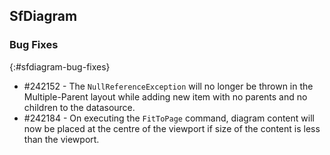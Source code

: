 ## SfDiagram

### Bug Fixes
{:#sfdiagram-bug-fixes}

* \#242152 - The `NullReferenceException` will no longer be thrown in the Multiple-Parent layout while adding new item with no parents and no children to the datasource.
* \#242184 - On executing the `FitToPage` command, diagram content will now be placed at the centre of the viewport if size of the content is less than the viewport.